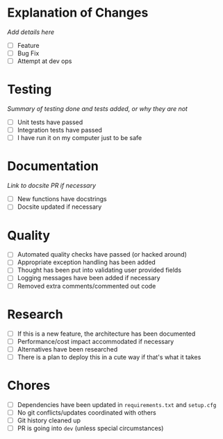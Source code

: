 # Explanation of Changes

_Add details here_

- [ ] Feature
- [ ] Bug Fix
- [ ] Attempt at dev ops

# Testing

_Summary of testing done and tests added, or why they are not_

- [ ] Unit tests have passed
- [ ] Integration tests have passed
- [ ] I have run it on my computer just to be safe

# Documentation

_Link to docsite PR if necessary_

- [ ] New functions have docstrings
- [ ] Docsite updated if necessary

# Quality

- [ ] Automated quality checks have passed (or hacked around)
- [ ] Appropriate exception handling has been added
- [ ] Thought has been put into validating user provided fields
- [ ] Logging messages have been added if necessary
- [ ] Removed extra comments/commented out code

# Research

- [ ] If this is a new feature, the architecture has been documented
- [ ] Performance/cost impact accommodated if necessary
- [ ] Alternatives have been researched
- [ ] There is a plan to deploy this in a cute way if that's what it takes

# Chores

- [ ] Dependencies have been updated in `requirements.txt` and `setup.cfg`
- [ ] No git conflicts/updates coordinated with others
- [ ] Git history cleaned up
- [ ] PR is going into `dev` (unless special circumstances)
